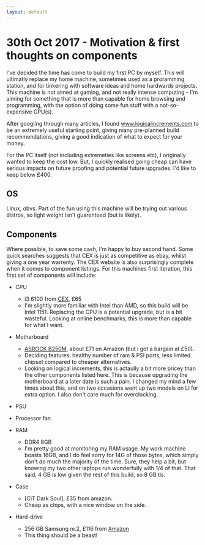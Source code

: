 ```yaml
---
layout: default
---
```


# 30th Oct 2017 - Motivation & first thoughts on components

I've decided the time has come to build my first PC by myself. This will ultimatly replace my home machine, sometimes used as a proramming station, and for tinkering with software ideas and home hardwards projects. This machine is not aimed at gaming, and not really intense computing - I'm aiming for something that is more than capable for home browsing and programming, with the option of doing some fun stuff with a not-so-expensive GPU(s). 

After googling through many articles, I found www.logicalincrements.com to be an extremely useful starting point, giving many pre-planned build recommendations, giving a good indication of what to expect for your money.

For the PC itself (not including extremeties like screens etc), I originally wanted to keep the cost low. But, I quickly realised going cheap can have serious impacts on future proofing and potential future upgrades. I'd like to keep below £400. 

## OS
Linux, obvs. Part of the fun using this machine will be trying out various distros, so light weight isn't guarenteed (but is likely). 

## Components

Where possible, to save some cash, I'm happy to buy second hand. Some quick searches suggests that CEX is just as competitive as ebay, whilst giving a one year warrenty. The CEX website is also surprisingly complete when it comes to component listings. For this machines first iteration, this first set of components will include:

* CPU
    * i3 6100 from [CEX](https://uk.webuy.com/product.php?sku=SCPUINTI36100TA#.Wfeq8xO0OwA), £65
    * I'm slightly more familiar with Intel than AMD, so this build will be Intel 1151. Replacing the CPU is a potential upgrade, but is a bit wasteful. Looking at online benchmarks, this is more than capable for what I want. 

* Motherboard
    * [ASROCK B250M](https://www.amazon.co.uk/gp/product/B01N0LMLMM/ref=ox_sc_act_title_1?smid=A3P5ROKL5A1OLE&psc=1#Ask), about £71 on Amazon (but i got a bargain at £50). 
    * Deciding features: healthy number of ram & PSI ports, less limited chipset compared to cheaper alternatives.
    * Looking on logical increments, this is actaully a bit more pricey than the other components listed here. This is because upgrading the motherboard at a later date is such a pain. I changed my mind a few times about this, and on two occasions went up two models on LI for extra option. I also don't care much for overclocking.

* PSU

* Processor fan

* RAM
    * DDR4 8GB
    * I'm pretty good at monitoring my RAM usage. My work machine boasts 16GB, and I do feel sorry for 14G of those bytes, which simply don't do much the majority of the time. Sure, they help a bit, but knowing my two other laptops run wonderfully with 1/4 of that. That said, 4 GB is low given the rest of this build, so 8 GB tis. 
    
* Case
    * [CiT Dark Soul], £35 from amazon.
    * Cheap as chips, with a nice window on the side.
    
* Hard-drive
    * 256 GB Samsung m.2, £116 from [Amazon](https://www.amazon.co.uk/gp/product/B01MSE30WA/ref=ox_sc_sfl_title_3?ie=UTF8&smid=A3P5ROKL5A1OLE&th=1)
    * This thing should be a beast! 
